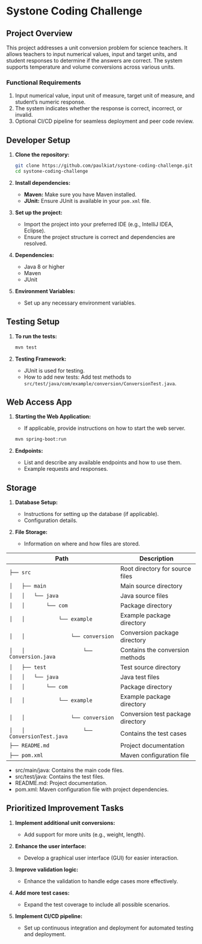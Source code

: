 # Systone Coding Challenge

## Project Overview
This project addresses a unit conversion problem for science teachers. It allows teachers to input numerical values, input and target units, and student responses to determine if the answers are correct. The system supports temperature and volume conversions across various units.

### Functional Requirements
1. Input numerical value, input unit of measure, target unit of measure, and student’s numeric response.
2. The system indicates whether the response is correct, incorrect, or invalid.
3. Optional CI/CD pipeline for seamless deployment and peer code review.

## Developer Setup
1. **Clone the repository:**
    ```bash
    git clone https://github.com/paulkiat/systone-coding-challenge.git
    cd systone-coding-challenge
    ```

2. **Install dependencies:**
    - **Maven:** Make sure you have Maven installed.
    - **JUnit:** Ensure JUnit is available in your `pom.xml` file.

3. **Set up the project:**
    - Import the project into your preferred IDE (e.g., IntelliJ IDEA, Eclipse).
    - Ensure the project structure is correct and dependencies are resolved.

4. **Dependencies:**
    - Java 8 or higher
    - Maven
    - JUnit

5. **Environment Variables:**
    - Set up any necessary environment variables.

## Testing Setup
1. **To run the tests:**
    ```bash
    mvn test
    ```

2. **Testing Framework:**
    - JUnit is used for testing.
    - How to add new tests: Add test methods to `src/test/java/com/example/conversion/ConversionTest.java`.
   

## Web Access App
1. **Starting the Web Application:**
    - If applicable, provide instructions on how to start the web server.
    ```bash
    mvn spring-boot:run
    ```

2. **Endpoints:**
    - List and describe any available endpoints and how to use them.
    - Example requests and responses.

## Storage
1. **Database Setup:**
    - Instructions for setting up the database (if applicable).
    - Configuration details.

2. **File Storage:**
    - Information on where and how files are stored.

| Path                                             | Description                           |
|--------------------------------------------------|---------------------------------------|
| `├── src`                                        | Root directory for source files       |
| `│   ├── main`                                   | Main source directory                 |
| `│   │   └── java`                               | Java source files                     |
| `│   │       └── com`                            | Package directory                     |
| `│   │           └── example`                    | Example package directory             |
| `│   │               └── conversion`             | Conversion package directory          |
| `│   │                   └── Conversion.java`    | Contains the conversion methods       |
| `│   ├── test`                                   | Test source directory                 |
| `│   │   └── java`                               | Java test files                       |
| `│   │       └── com`                            | Package directory                     |
| `│   │           └── example`                    | Example package directory             |
| `│   │               └── conversion`             | Conversion test package directory     |
| `│   │                   └── ConversionTest.java`| Contains the test cases               |
| `├── README.md`                                  | Project documentation                 |
| `├── pom.xml`                                    | Maven configuration file              |


- src/main/java: Contains the main code files.
- src/test/java: Contains the test files.
- README.md: Project documentation.
- pom.xml: Maven configuration file with project dependencies.

## Prioritized Improvement Tasks
1. **Implement additional unit conversions:**
    - Add support for more units (e.g., weight, length).

2. **Enhance the user interface:**
    - Develop a graphical user interface (GUI) for easier interaction.

3. **Improve validation logic:**
    - Enhance the validation to handle edge cases more effectively.

4. **Add more test cases:**
    - Expand the test coverage to include all possible scenarios.

5. **Implement CI/CD pipeline:**
    - Set up continuous integration and deployment for automated testing and deployment.

